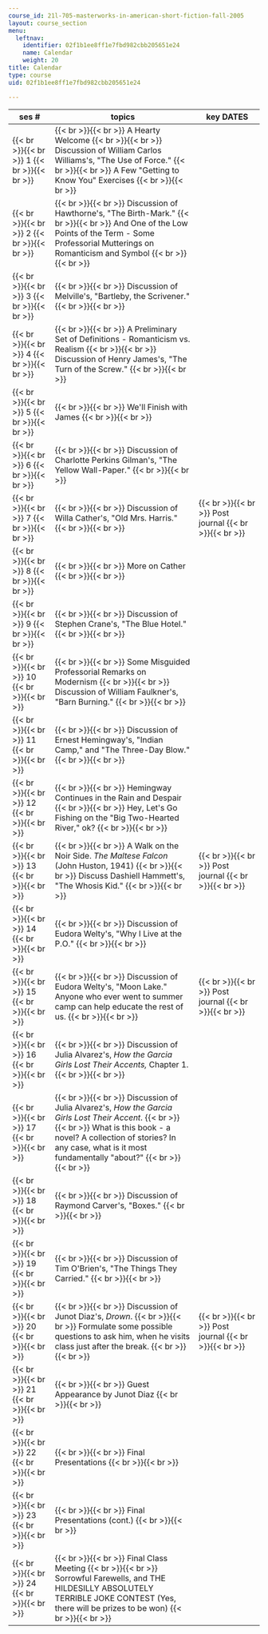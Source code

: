 ```yaml
---
course_id: 21l-705-masterworks-in-american-short-fiction-fall-2005
layout: course_section
menu:
  leftnav:
    identifier: 02f1b1ee8ff1e7fbd982cbb205651e24
    name: Calendar
    weight: 20
title: Calendar
type: course
uid: 02f1b1ee8ff1e7fbd982cbb205651e24

---
```


| ses # | topics | key DATES |
| --- | --- | --- |
|  {{< br >}}{{< br >}} 1 {{< br >}}{{< br >}}  |  {{< br >}}{{< br >}} A Hearty Welcome {{< br >}}{{< br >}} Discussion of William Carlos Williams's, "The Use of Force." {{< br >}}{{< br >}} A Few "Getting to Know You" Exercises {{< br >}}{{< br >}}  |  |
|  {{< br >}}{{< br >}} 2 {{< br >}}{{< br >}}  |  {{< br >}}{{< br >}} Discussion of Hawthorne's, "The Birth-Mark." {{< br >}}{{< br >}} And One of the Low Points of the Term - Some Professorial Mutterings on Romanticism and Symbol {{< br >}}{{< br >}}  |  |
|  {{< br >}}{{< br >}} 3 {{< br >}}{{< br >}}  |  {{< br >}}{{< br >}} Discussion of Melville's, "Bartleby, the Scrivener." {{< br >}}{{< br >}}  |  |
|  {{< br >}}{{< br >}} 4 {{< br >}}{{< br >}}  |  {{< br >}}{{< br >}} A Preliminary Set of Definitions - Romanticism vs. Realism {{< br >}}{{< br >}} Discussion of Henry James's, "The Turn of the Screw." {{< br >}}{{< br >}}  |  |
|  {{< br >}}{{< br >}} 5 {{< br >}}{{< br >}}  |  {{< br >}}{{< br >}} We'll Finish with James {{< br >}}{{< br >}}  |  |
|  {{< br >}}{{< br >}} 6 {{< br >}}{{< br >}}  |  {{< br >}}{{< br >}} Discussion of Charlotte Perkins Gilman's, "The Yellow Wall-Paper." {{< br >}}{{< br >}}  |  |
|  {{< br >}}{{< br >}} 7 {{< br >}}{{< br >}}  |  {{< br >}}{{< br >}} Discussion of Willa Cather's, "Old Mrs. Harris." {{< br >}}{{< br >}}  |  {{< br >}}{{< br >}} Post journal {{< br >}}{{< br >}}  |
|  {{< br >}}{{< br >}} 8 {{< br >}}{{< br >}}  |  {{< br >}}{{< br >}} More on Cather {{< br >}}{{< br >}}  |  |
|  {{< br >}}{{< br >}} 9 {{< br >}}{{< br >}}  |  {{< br >}}{{< br >}} Discussion of Stephen Crane's, "The Blue Hotel." {{< br >}}{{< br >}}  |  |
|  {{< br >}}{{< br >}} 10 {{< br >}}{{< br >}}  |  {{< br >}}{{< br >}} Some Misguided Professorial Remarks on Modernism {{< br >}}{{< br >}} Discussion of William Faulkner's, "Barn Burning." {{< br >}}{{< br >}}  |  |
|  {{< br >}}{{< br >}} 11 {{< br >}}{{< br >}}  |  {{< br >}}{{< br >}} Discussion of Ernest Hemingway's, "Indian Camp," and "The Three-Day Blow." {{< br >}}{{< br >}}  |  |
|  {{< br >}}{{< br >}} 12 {{< br >}}{{< br >}}  |  {{< br >}}{{< br >}} Hemingway Continues in the Rain and Despair {{< br >}}{{< br >}} Hey, Let's Go Fishing on the "Big Two-Hearted River," ok? {{< br >}}{{< br >}}  |  |
|  {{< br >}}{{< br >}} 13 {{< br >}}{{< br >}}  |  {{< br >}}{{< br >}} A Walk on the Noir Side. _The Maltese Falcon_ (John Huston, 1941) {{< br >}}{{< br >}} Discuss Dashiell Hammett's, "The Whosis Kid." {{< br >}}{{< br >}}  |  {{< br >}}{{< br >}} Post journal {{< br >}}{{< br >}}  |
|  {{< br >}}{{< br >}} 14 {{< br >}}{{< br >}}  |  {{< br >}}{{< br >}} Discussion of Eudora Welty's, "Why I Live at the P.O." {{< br >}}{{< br >}}  |  |
|  {{< br >}}{{< br >}} 15 {{< br >}}{{< br >}}  |  {{< br >}}{{< br >}} Discussion of Eudora Welty's, "Moon Lake." Anyone who ever went to summer camp can help educate the rest of us. {{< br >}}{{< br >}}  |  {{< br >}}{{< br >}} Post journal {{< br >}}{{< br >}}  |
|  {{< br >}}{{< br >}} 16 {{< br >}}{{< br >}}  |  {{< br >}}{{< br >}} Discussion of Julia Alvarez's, _How the Garcia Girls Lost Their Accents,_ Chapter 1. {{< br >}}{{< br >}}  |  |
|  {{< br >}}{{< br >}} 17 {{< br >}}{{< br >}}  |  {{< br >}}{{< br >}} Discussion of Julia Alvarez's, _How the Garcia Girls Lost Their Accent_. {{< br >}}{{< br >}} What is this book - a novel? A collection of stories? In any case, what is it most fundamentally "about?" {{< br >}}{{< br >}}  |  |
|  {{< br >}}{{< br >}} 18 {{< br >}}{{< br >}}  |  {{< br >}}{{< br >}} Discussion of Raymond Carver's, "Boxes." {{< br >}}{{< br >}}  |  |
|  {{< br >}}{{< br >}} 19 {{< br >}}{{< br >}}  |  {{< br >}}{{< br >}} Discussion of Tim O'Brien's, "The Things They Carried." {{< br >}}{{< br >}}  |  |
|  {{< br >}}{{< br >}} 20 {{< br >}}{{< br >}}  |  {{< br >}}{{< br >}} Discussion of Junot Diaz's, _Drown_. {{< br >}}{{< br >}} Formulate some possible questions to ask him, when he visits class just after the break. {{< br >}}{{< br >}}  |  {{< br >}}{{< br >}} Post journal {{< br >}}{{< br >}}  |
|  {{< br >}}{{< br >}} 21 {{< br >}}{{< br >}}  |  {{< br >}}{{< br >}} Guest Appearance by Junot Diaz {{< br >}}{{< br >}}  |  |
|  {{< br >}}{{< br >}} 22 {{< br >}}{{< br >}}  |  {{< br >}}{{< br >}} Final Presentations {{< br >}}{{< br >}}  |  |
|  {{< br >}}{{< br >}} 23 {{< br >}}{{< br >}}  |  {{< br >}}{{< br >}} Final Presentations (cont.) {{< br >}}{{< br >}}  |  |
|  {{< br >}}{{< br >}} 24 {{< br >}}{{< br >}}  |  {{< br >}}{{< br >}} Final Class Meeting {{< br >}}{{< br >}} Sorrowful Farewells, and THE HILDESILLY ABSOLUTELY TERRIBLE JOKE CONTEST (Yes, there will be prizes to be won) {{< br >}}{{< br >}}  |